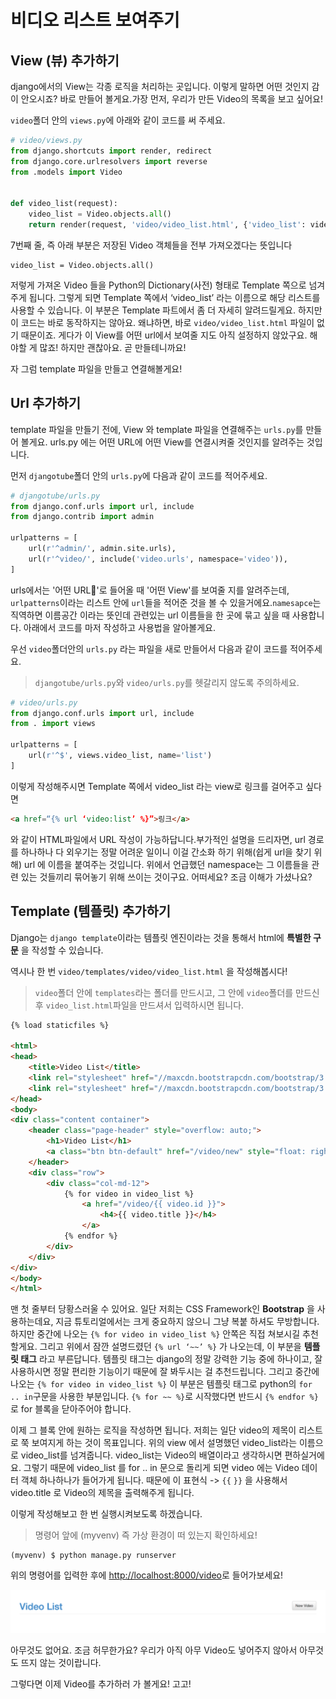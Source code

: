 # 비디오 리스트 보여주기

## View \(뷰\) 추가하기

django에서의 View는 각종 로직을 처리하는 곳입니다. 이렇게 말하면 어떤 것인지 감이 안오시죠? 바로 만들어 볼게요.가장 먼저, 우리가 만든 Video의 목록을 보고 싶어요!

`video`폴더 안의 `views.py`에 아래와 같이 코드를 써 주세요.

```python
# video/views.py
from django.shortcuts import render, redirect
from django.core.urlresolvers import reverse
from .models import Video


def video_list(request):
    video_list = Video.objects.all()
    return render(request, 'video/video_list.html', {'video_list': video_list})
```

7번째 줄, 즉 아래 부분은 저장된 Video 객체들을 전부 가져오겠다는 뜻입니다

```
video_list = Video.objects.all()
```

저렇게 가져온 Video 들을 Python의 Dictionary\(사전\) 형태로 Template 쪽으로 넘겨주게 됩니다. 그렇게 되면 Template 쪽에서 ‘video\_list’ 라는 이름으로 해당 리스트를 사용할 수 있습니다. 이 부분은 Template 파트에서 좀 더 자세히 알려드릴게요. 하지만 이 코드는 바로 동작하지는 않아요. 왜냐하면, 바로 `video/video_list.html` 파일이 없기 때문이죠. 게다가 이 View를 어떤 url에서 보여줄 지도 아직 설정하지 않았구요. 해야할 게 많죠! 하지만 괜찮아요. 곧 만들테니까요!

자 그럼 template 파일을 만들고 연결해볼게요!

## Url 추가하기

template 파일을 만들기 전에, View 와 template 파일을 연결해주는 `urls.py`를 만들어 볼게요. urls.py 에는 어떤 URL에 어떤 View를 연결시켜줄 것인지를 알려주는 것입니다.

먼저 `djangotube`폴더 안의 `urls.py`에 다음과 같이 코드를 적어주세요.

```python
# djangotube/urls.py
from django.conf.urls import url, include
from django.contrib import admin

urlpatterns = [
    url(r'^admin/', admin.site.urls),
    url(r'^video/', include('video.urls', namespace='video')),
]
```

urls에서는 '어떤 URL'로 들어올 때 '어떤 View'를 보여줄 지를 알려주는데, `urlpatterns`이라는 리스트 안에 `url`들을 적어준 것을 볼 수 있을거에요.`namesapce`는 직역하면 이름공간 이라는 뜻인데 관련있는 url 이름들을 한 곳에 묶고 싶을 때 사용합니다. 아래에서 코드를 마저 작성하고 사용법을 알아볼게요.

우선 `video`폴더안의 `urls.py` 라는 파일을 새로 만들어서 다음과 같이 코드를 적어주세요.

> `djangotube/urls.py`와 `video/urls.py`를 헷갈리지 않도록 주의하세요.

```python
# video/urls.py
from django.conf.urls import url, include
from . import views

urlpatterns = [
    url(r'^$', views.video_list, name='list')
]
```

이렇게 작성해주시면 Template 쪽에서 video\_list 라는 view로 링크를 걸어주고 싶다면

```html
<a href=“{% url ‘video:list’ %}”>링크</a>
```

와 같이 HTML파일에서 URL​ 작성이 가능하답니다.부가적인 설명을 드리자면, url 경로를 하나하나 다 외우기는 정말 어려운 일이니 이걸 간소화 하기 위해\(쉽게 url을 찾기 위해\) url 에 이름을 붙여주는 것입니다. 위에서 언급했던 namespace는 그 이름들을 관련 있는 것들끼리 묶어놓기 위해 쓰이는 것이구요. 어떠세요? 조금 이해가 가셨나요?

## Template \(템플릿\) 추가하기

Django는 `django template`이라는 템플릿 엔진이라는 것을 통해서 html에 **특별한 구문** 을 작성할 수 있습니다.

역시나 한 번 `video/templates/video/video_list.html` 을 작성해봅시다!

> `video`폴더 안에 `templates`라는 폴더를 만드시고, 그 안에 `video`폴더를 만드신 후 `video_list.html`파일을 만드셔서 입력하시면 됩니다.

```html
{% load staticfiles %}

<html>
<head>
    <title>Video List</title>
    <link rel="stylesheet" href="//maxcdn.bootstrapcdn.com/bootstrap/3.2.0/css/bootstrap.min.css">
    <link rel="stylesheet" href="//maxcdn.bootstrapcdn.com/bootstrap/3.2.0/css/bootstrap-theme.min.css">
</head>
<body>
<div class="content container">
    <header class="page-header" style="overflow: auto;">
        <h1>Video List</h1>
        <a class="btn btn-default" href="/video/new" style="float: right;">New Video</a>
    </header>
    <div class="row">
        <div class="col-md-12">
            {% for video in video_list %}
                <a href="/video/{{ video.id }}">
                    <h4>{{ video.title }}</h4>
                </a>
            {% endfor %}
        </div>
    </div>
</div>
</body>
</html>
```

맨 첫 줄부터 당황스러울 수 있어요.
일단 저희는 CSS Framework인 **Bootstrap** 을 사용하는데요, 지금 튜토리얼에서는 크게 중요하지 않으니 그냥 복붙 하셔도 무방합니다.
하지만 중간에 나오는 `{% for video in video_list %}` 안쪽은 직접 쳐보시길 추천할게요.
그리고 위에서 잠깐 설명드렸던 `{% url ‘~~’ %}` 가 나오는데, 이 부분을 **템플릿 태그** 라고 부른답니다.
템플릿 태그는 django의 정말 강력한 기능 중에 하나이고, 잘 사용하시면 정말 편리한 기능이기 때문에 잘 봐두시는 걸 추천드립니다.
그리고 중간에 나오는 `{% for video in video_list %}` 이 부분은 템플릿 태그로 python의 `for .. in`구문을 사용한 부분입니다.
`{% for ~~ %}`로 시작했다면 반드시 `{% endfor %}`로 for 블록을 닫아주어야 합니다.

이제 그 블록 안에 원하는 로직을 작성하면 됩니다.
저희는 일단 video의 제목이 리스트로 쭉 보여지게 하는 것이 목표입니다.
위의 view 에서 설명했던 video\_list라는 이름으로 video\_list를 넘겨줍니다.
video\_list는 Video의 배열이라고 생각하시면 편하실거에요.
그렇기 때문에 video\_list 를 for .. in 문으로 돌리게 되면 video 에는 Video 데이터 객체 하나하나가 들어가게 됩니다.
때문에 이 표현식 -&gt; `{{`  `}}` 을 사용해서 video.title 로 Video의 제목을 출력해주게 됩니다.

이렇게 작성해보고 한 번 실행시켜보도록 하겠습니다.

> 명령어 앞에 \(myvenv\) 즉 가상 환경이 떠 있는지 확인하세요!

```
(myvenv) $ python manage.py runserver
```

위의 명령어를 입력한 후에 [http://localhost:8000/video](http://localhost:8000/video)로 들어가보세요! 

![](/assets/empty-video-list.png)

아무것도 없어요. 조금 허무한가요? 우리가 아직 아무 Video도 넣어주지 않아서 아무것도 뜨지 않는 것이랍니다. 

그렇다면 이제 Video를 추가하러 가 볼게요! 고고!

